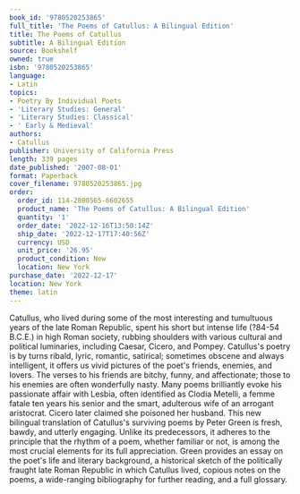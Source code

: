 ```yaml
---
book_id: '9780520253865'
full_title: 'The Poems of Catullus: A Bilingual Edition'
title: The Poems of Catullus
subtitle: A Bilingual Edition
source: Bookshelf
owned: true
isbn: '9780520253865'
language:
- Latin
topics:
- Poetry By Individual Poets
- 'Literary Studies: General'
- 'Literary Studies: Classical'
- ' Early & Medieval'
authors:
- Catullus
publisher: University of California Press
length: 339 pages
date_published: '2007-08-01'
format: Paperback
cover_filename: 9780520253865.jpg
order:
  order_id: 114-2800565-6602655
  product_name: 'The Poems of Catullus: A Bilingual Edition'
  quantity: '1'
  order_date: '2022-12-16T13:50:14Z'
  ship_date: '2022-12-17T17:40:56Z'
  currency: USD
  unit_price: '26.95'
  product_condition: New
  location: New York
purchase_date: '2022-12-17'
location: New York
theme: latin
---
```

Catullus, who lived during some of the most interesting and tumultuous years of the late Roman Republic, spent his short but intense life (?84-54 B.C.E.) in high Roman society, rubbing shoulders with various cultural and political luminaries, including Caesar, Cicero, and Pompey. Catullus's poetry is by turns ribald, lyric, romantic, satirical; sometimes obscene and always intelligent, it offers us vivid pictures of the poet's friends, enemies, and lovers. The verses to his friends are bitchy, funny, and affectionate; those to his enemies are often wonderfully nasty. Many poems brilliantly evoke his passionate affair with Lesbia, often identified as Clodia Metelli, a femme fatale ten years his senior and the smart, adulterous wife of an arrogant aristocrat. Cicero later claimed she poisoned her husband.
This new bilingual translation of Catullus's surviving poems by Peter Green is fresh, bawdy, and utterly engaging. Unlike its predecessors, it adheres to the principle that the rhythm of a poem, whether familiar or not, is among the most crucial elements for its full appreciation. Green provides an essay on the poet's life and literary background, a historical sketch of the politically fraught late Roman Republic in which Catullus lived, copious notes on the poems, a wide-ranging bibliography for further reading, and a full glossary.
